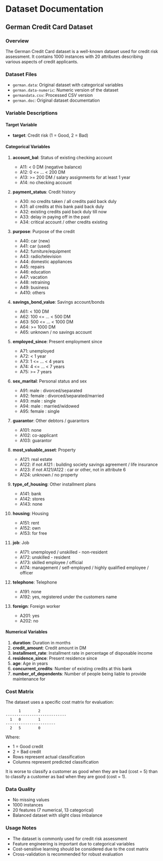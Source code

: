 # Dataset Documentation

## German Credit Card Dataset

### Overview
The German Credit Card dataset is a well-known dataset used for credit risk assessment. It contains 1000 instances with 20 attributes describing various aspects of credit applicants.

### Dataset Files
- `german.data`: Original dataset with categorical variables
- `german.data-numeric`: Numeric version of the dataset
- `germandata.csv`: Processed CSV version
- `german.doc`: Original dataset documentation

### Variable Descriptions

#### Target Variable
- **target**: Credit risk (1 = Good, 2 = Bad)

#### Categorical Variables

1. **account_bal**: Status of existing checking account
   - A11: < 0 DM (negative balance)
   - A12: 0 <= ... < 200 DM
   - A13: >= 200 DM / salary assignments for at least 1 year
   - A14: no checking account

2. **payment_status**: Credit history
   - A30: no credits taken / all credits paid back duly
   - A31: all credits at this bank paid back duly
   - A32: existing credits paid back duly till now
   - A33: delay in paying off in the past
   - A34: critical account / other credits existing

3. **purpose**: Purpose of the credit
   - A40: car (new)
   - A41: car (used)
   - A42: furniture/equipment
   - A43: radio/television
   - A44: domestic appliances
   - A45: repairs
   - A46: education
   - A47: vacation
   - A48: retraining
   - A49: business
   - A410: others

4. **savings_bond_value**: Savings account/bonds
   - A61: < 100 DM
   - A62: 100 <= ... < 500 DM
   - A63: 500 <= ... < 1000 DM
   - A64: >= 1000 DM
   - A65: unknown / no savings account

5. **employed_since**: Present employment since
   - A71: unemployed
   - A72: < 1 year
   - A73: 1 <= ... < 4 years
   - A74: 4 <= ... < 7 years
   - A75: >= 7 years

6. **sex_marital**: Personal status and sex
   - A91: male : divorced/separated
   - A92: female : divorced/separated/married
   - A93: male : single
   - A94: male : married/widowed
   - A95: female : single

7. **guarantor**: Other debtors / guarantors
   - A101: none
   - A102: co-applicant
   - A103: guarantor

8. **most_valuable_asset**: Property
   - A121: real estate
   - A122: if not A121 : building society savings agreement / life insurance
   - A123: if not A121/A122 : car or other, not in attribute 6
   - A124: unknown / no property

9. **type_of_housing**: Other installment plans
   - A141: bank
   - A142: stores
   - A143: none

10. **housing**: Housing
    - A151: rent
    - A152: own
    - A153: for free

11. **job**: Job
    - A171: unemployed / unskilled - non-resident
    - A172: unskilled - resident
    - A173: skilled employee / official
    - A174: management / self-employed / highly qualified employee / officer

12. **telephone**: Telephone
    - A191: none
    - A192: yes, registered under the customers name

13. **foreign**: Foreign worker
    - A201: yes
    - A202: no

#### Numerical Variables

1. **duration**: Duration in months
2. **credit_amount**: Credit amount in DM
3. **installment_rate**: Installment rate in percentage of disposable income
4. **residence_since**: Present residence since
5. **age**: Age in years
6. **concurrent_credits**: Number of existing credits at this bank
7. **number_of_dependents**: Number of people being liable to provide maintenance for

### Cost Matrix
The dataset uses a specific cost matrix for evaluation:

```
      1        2
----------------------------
  1   0        1
-----------------------
  2   5        0
```

Where:
- 1 = Good credit
- 2 = Bad credit
- Rows represent actual classification
- Columns represent predicted classification

It is worse to classify a customer as good when they are bad (cost = 5) than to classify a customer as bad when they are good (cost = 1).

### Data Quality
- No missing values
- 1000 instances
- 20 features (7 numerical, 13 categorical)
- Balanced dataset with slight class imbalance

### Usage Notes
- The dataset is commonly used for credit risk assessment
- Feature engineering is important due to categorical variables
- Cost-sensitive learning should be considered due to the cost matrix
- Cross-validation is recommended for robust evaluation 